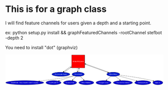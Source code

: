# This is for a graph class

I will find feature channels for users given a depth and a starting point.

ex: python setup.py install && graphFeaturedChannels -rootChannel stefbot -depth 2

You need to install "dot" (graphviz)

![Sample](./graph/graph_output.png)

